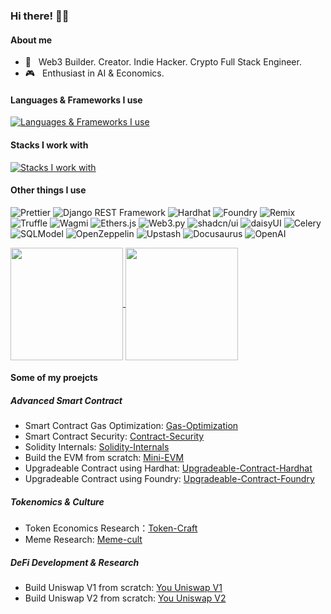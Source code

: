 
<h3> Hi there! 👋🏻 </h3>

#### About me

- 🥷 &nbsp; Web3 Builder. Creator. Indie Hacker. Crypto Full Stack Engineer.
- 🎮 &nbsp; Enthusiast in AI & Economics.

#### Languages & Frameworks I use
[![Languages & Frameworks I use](https://skillicons.dev/icons?i=ts,js,react,redux,nextjs,tailwind,vue,vuetify,vite,webpack,sass,npm,pnpm,jest,html,css,python,fastapi,django,md,graphql,solidity,threejs)](https://jacklee.io)

#### Stacks I work with
[![Stacks I work with](https://skillicons.dev/icons?i=postgres,mysql,sqlite,supabase,redis,nginx,linux,nodejs,grafana,prometheus,docker,kubernetes,githubactions,git,github,postman,figma,cloudflare,vscode,sublime,bash,ipfs,vercel,aws,gcp,
)](https://jacklee.io)

#### Other things I use
<p>
  <img alt="Prettier" src="https://img.shields.io/badge/-Prettier-F7B93E?style=flat-square&logo=prettier&logoColor=white" />
  <img alt="Django REST Framework" src="https://img.shields.io/badge/-DRF-009688?style=flat-square&logo=django&logoColor=white" />
  <img alt="Hardhat" src="https://img.shields.io/badge/-Hardhat-FFDC00?style=flat-square&logo=Hardhat&logoColor=black" />
  <img alt="Foundry" src="https://img.shields.io/badge/-Foundry-FFDC00?style=flat-square&logo=Foundry&logoColor=black" />
  <img alt="Remix" src="https://img.shields.io/badge/-Remix-007ACC?style=flat-square&logo=remix&logoColor=white" />
  <img alt="Truffle" src="https://img.shields.io/badge/-Truffle-FF6F61?style=flat-square&logo=truffle&logoColor=white" />
  <img alt="Wagmi" src="https://img.shields.io/badge/-Wagmi-F05032?style=flat-square&logo=wagmi&logoColor=white" />
  <img alt="Ethers.js" src="https://img.shields.io/badge/-Ethers.js-3C3C3D?style=flat-square&logo=ethers.js&logoColor=white" />
  <img alt="Web3.py" src="https://img.shields.io/badge/-Web3.py-61DAFB?style=flat-square&logo=web3.py&logoColor=white" />
  <img alt="shadcn/ui" src="https://img.shields.io/badge/-shadcn%2Fui-8A2BE2?style=flat-square&logo=shadcnui&logoColor=white" />
  <img alt="daisyUI" src="https://img.shields.io/badge/-daisyUI-FF69B4?style=flat-square&logo=daisyui&logoColor=white" />
  <img alt="Celery" src="https://img.shields.io/badge/-Celery-37814A?style=flat-square&logo=celery&logoColor=white" />
  <img alt="SQLModel" src="https://img.shields.io/badge/-SQLModel-007ACC?style=flat-square&logo=sqlite&logoColor=white" />
  <img alt="OpenZeppelin" src="https://img.shields.io/badge/-OpenZeppelin-4E5EE4?style=flat-square&logo=openzeppelin&logoColor=white" />
  <img alt="Upstash" src="https://img.shields.io/badge/-Upstash-00C7B7?style=flat-square&logo=upstash&logoColor=white" />
  <img alt="Docusaurus" src="https://img.shields.io/badge/-Docusaurus-403C54?style=flat-square&logo=docusaurus&logoColor=white" />
  <img alt="OpenAI" src="https://img.shields.io/badge/-GPTs-412991?style=flat-square&logo=openai&logoColor=white" />
</p>


<a href="https://github.com/jackleeio">
  <img height=180  align="center" src="https://github-readme-stats-six-ebon-56.vercel.app/api?username=jackleeio&theme=radical&show_icons=true&bg_color=30,e96443,904e95&title_color=fff&hide=stars&include_all_commits=flase&border_radius=15" />
</a>
<a href="https://github.com/jackleeio">
  <img height=180 align="center" src="https://github-readme-stats-six-ebon-56.vercel.app/api/top-langs?username=jackleeio&layout=compact&langs_count=8&card_width=320&theme=radical&show_icons=true&bg_color=30,e96443,904e95&title_color=fff&border_radius=15" />
</a>

#### Some of my proejcts

##### Advanced Smart Contract
- Smart Contract Gas Optimization: [Gas-Optimization](https://github.com/jackleeio/Gas-Optimization)
- Smart Contract Security: [Contract-Security](https://github.com/jackleeio/Contract-Security)
- Solidity Internals: [Solidity-Internals](https;//github.com/jackleeio/Solidity-Internals)
- Build the EVM from scratch: [Mini-EVM](https://github.com/jackleeio/Contract-Security)
- Upgradeable Contract using Hardhat: [Upgradeable-Contract-Hardhat](https://github.com/jackleeio/Upgradeable-Contract-Hardhat)
- Upgradeable Contract using Foundry: [Upgradeable-Contract-Foundry](https://github.com/jackleeio/Upgradeable-Contract-Foundry)

##### Tokenomics & Culture
- Token Economics Research：[Token-Craft](https://github.com/jackleeio/Token-Craft)
- Meme Research: [Meme-cult](https://github.com/jackleeio/meme-Cult)

##### DeFi Development & Research
- Build Uniswap V1 from scratch: [You Uniswap V1](https://github.com/jackleeio/You-Uniswap-V1)
- Build Uniswap V2 from scratch: [You Uniswap V2](https://github.com/jackleeio/You-Uniswap-V2)


